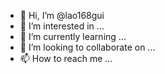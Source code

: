 - 👋 Hi, I’m @lao168gui
- 👀 I’m interested in ...
- 🌱 I’m currently learning ...
- 💞️ I’m looking to collaborate on ...
- 📫 How to reach me ...

<!---
lao168gui/lao168gui is a ✨ special ✨ repository because its `README.md` (this file) appears on your GitHub profile.
You can click the Preview link to take a look at your changes.
--->
